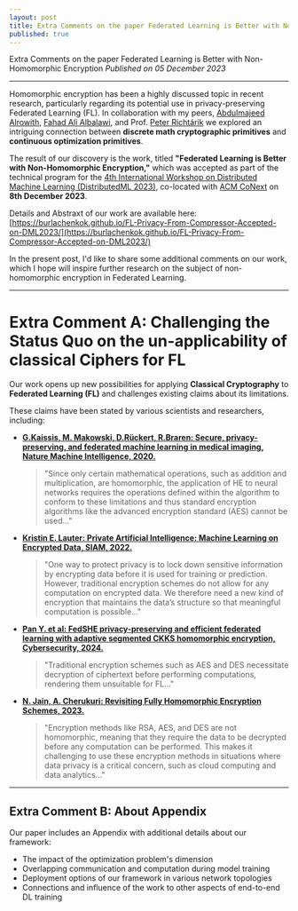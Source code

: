 ```yaml
---
layout: post
title: Extra Comments on the paper Federated Learning is Better with Non-Homomorphic Encryption
published: true
---
```


Extra Comments on the paper Federated Learning is Better with Non-Homomorphic Encryption *Published on 05 December 2023*

---

Homomorphic encryption has been a highly discussed topic in recent research, particularly regarding its potential use in privacy-preserving Federated Learning (FL). In collaboration with my peers, [Abdulmajeed Alrowith](https://www.linkedin.com/in/aalrowithi?originalSubdomain=sa), [Fahad Ali Albalawi](https://www.linkedin.com/in/fahad-albalawi-49b55759/), and Prof. [Peter Richtárik](https://richtarik.org/) we explored an intriguing connection between **discrete math cryptographic primitives** and **continuous optimization primitives**.

The result of our discovery is the work, titled **"Federated Learning is Better with Non-Homomorphic Encryption,"** which was accepted as part of the technical program for the [4th International Workshop on Distributed Machine Learning (DistributedML 2023)](https://distributedml.org/), co-located with [ACM CoNext](https://co-next.org/) on **8th December 2023**. 

Details and Abstraxt of our work are available here: [https://burlachenkok.github.io/FL-Privacy-From-Compressor-Accepted-on-DML2023/](https://burlachenkok.github.io/FL-Privacy-From-Compressor-Accepted-on-DML2023/)

In the present post, I'd like to share some additional comments on our work, which I hope will inspire further research on the subject of non-homomorphic encryption in Federated Learning.

---

# Extra Comment A: Challenging the Status Quo on the un-applicability of classical Ciphers for FL

Our work opens up new possibilities for applying **Classical Cryptography** to **Federated Learning (FL)** and challenges existing claims about its limitations. 

These claims have been stated by various scientists and researchers, including:

* **[ G.Kaissis, M. Makowski, D.Rückert, R.Braren: Secure, privacy-preserving, and federated machine learning in medical imaging, Nature Machine Intelligence, 2020.](https://www.nature.com/articles/s42256-020-0186-1)**
    > "Since only certain mathematical operations, such as addition and multiplication, are homomorphic, the application of HE to neural networks requires the operations defined within the algorithm to conform to these limitations and thus standard encryption algorithms like the advanced encryption standard (AES) cannot be used..."

* **[Kristin E. Lauter: Private Artificial Intelligence: Machine Learning on Encrypted Data, SIAM, 2022.](https://www.siam.org/publications/siam-news/articles/private-artificial-intelligence-machine-learning-on-encrypted-data)**
    > "One way to protect privacy is to lock down sensitive information by encrypting data before it is used for training or prediction. However, traditional encryption schemes do not allow for any computation on encrypted data. We therefore need a new kind of encryption that maintains the data’s structure so that meaningful computation is possible..."

* **[ Pan Y. et al: FedSHE privacy-preserving and efficient federated learning with adaptive segmented CKKS homomorphic encryption, Cybersecurity, 2024.](https://cybersecurity.springeropen.com/articles/10.1186/s42400-024-00232-w)**
    > "Traditional encryption schemes such as AES and DES necessitate decryption of ciphertext before performing computations, rendering them unsuitable for FL..."

* **[N. Jain, A. Cherukuri: Revisiting Fully Homomorphic Encryption Schemes, 2023.](https://arxiv.org/abs/2305.05904)**
    > "Encryption methods like RSA, AES, and DES are not homomorphic, meaning that they require the data to be decrypted before any computation can be performed. This makes it challenging to use these encryption methods in situations where data privacy is a critical concern, such as cloud computing and data analytics..."

---

## Extra Comment B: About Appendix

Our paper includes an Appendix with additional details about our framework:

* The impact of the optimization problem's dimension
* Overlapping communication and computation during model training
* Deployment options of our framework in various network topologies
* Connections and influence of the work to other aspects of end-to-end DL training
